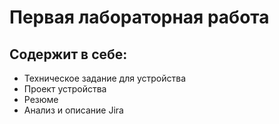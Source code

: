 # Первая лабораторная работа
## Содержит в себе:
- Техническое задание для устройства
- Проект устройства
- Резюме
- Анализ и описание Jira
